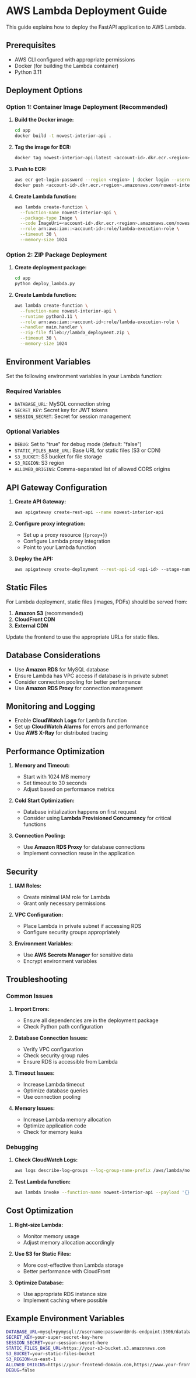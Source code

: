 # AWS Lambda Deployment Guide

This guide explains how to deploy the FastAPI application to AWS Lambda.

## Prerequisites

- AWS CLI configured with appropriate permissions
- Docker (for building the Lambda container)
- Python 3.11

## Deployment Options

### Option 1: Container Image Deployment (Recommended)

1. **Build the Docker image:**
   ```bash
   cd app
   docker build -t nowest-interior-api .
   ```

2. **Tag the image for ECR:**
   ```bash
   docker tag nowest-interior-api:latest <account-id>.dkr.ecr.<region>.amazonaws.com/nowest-interior-api:latest
   ```

3. **Push to ECR:**
   ```bash
   aws ecr get-login-password --region <region> | docker login --username AWS --password-stdin <account-id>.dkr.ecr.<region>.amazonaws.com
   docker push <account-id>.dkr.ecr.<region>.amazonaws.com/nowest-interior-api:latest
   ```

4. **Create Lambda function:**
   ```bash
   aws lambda create-function \
     --function-name nowest-interior-api \
     --package-type Image \
     --code ImageUri=<account-id>.dkr.ecr.<region>.amazonaws.com/nowest-interior-api:latest \
     --role arn:aws:iam::<account-id>:role/lambda-execution-role \
     --timeout 30 \
     --memory-size 1024
   ```

### Option 2: ZIP Package Deployment

1. **Create deployment package:**
   ```bash
   cd app
   python deploy_lambda.py
   ```

2. **Create Lambda function:**
   ```bash
   aws lambda create-function \
     --function-name nowest-interior-api \
     --runtime python3.11 \
     --role arn:aws:iam::<account-id>:role/lambda-execution-role \
     --handler main.handler \
     --zip-file fileb://lambda_deployment.zip \
     --timeout 30 \
     --memory-size 1024
   ```

## Environment Variables

Set the following environment variables in your Lambda function:

### Required Variables
- `DATABASE_URL`: MySQL connection string
- `SECRET_KEY`: Secret key for JWT tokens
- `SESSION_SECRET`: Secret for session management

### Optional Variables
- `DEBUG`: Set to "true" for debug mode (default: "false")
- `STATIC_FILES_BASE_URL`: Base URL for static files (S3 or CDN)
- `S3_BUCKET`: S3 bucket for file storage
- `S3_REGION`: S3 region
- `ALLOWED_ORIGINS`: Comma-separated list of allowed CORS origins

## API Gateway Configuration

1. **Create API Gateway:**
   ```bash
   aws apigateway create-rest-api --name nowest-interior-api
   ```

2. **Configure proxy integration:**
   - Set up a proxy resource (`{proxy+}`)
   - Configure Lambda proxy integration
   - Point to your Lambda function

3. **Deploy the API:**
   ```bash
   aws apigateway create-deployment --rest-api-id <api-id> --stage-name prod
   ```

## Static Files

For Lambda deployment, static files (images, PDFs) should be served from:

1. **Amazon S3** (recommended)
2. **CloudFront CDN**
3. **External CDN**

Update the frontend to use the appropriate URLs for static files.

## Database Considerations

- Use **Amazon RDS** for MySQL database
- Ensure Lambda has VPC access if database is in private subnet
- Consider connection pooling for better performance
- Use **Amazon RDS Proxy** for connection management

## Monitoring and Logging

- Enable **CloudWatch Logs** for Lambda function
- Set up **CloudWatch Alarms** for errors and performance
- Use **AWS X-Ray** for distributed tracing

## Performance Optimization

1. **Memory and Timeout:**
   - Start with 1024 MB memory
   - Set timeout to 30 seconds
   - Adjust based on performance metrics

2. **Cold Start Optimization:**
   - Database initialization happens on first request
   - Consider using **Lambda Provisioned Concurrency** for critical functions

3. **Connection Pooling:**
   - Use **Amazon RDS Proxy** for database connections
   - Implement connection reuse in the application

## Security

1. **IAM Roles:**
   - Create minimal IAM role for Lambda
   - Grant only necessary permissions

2. **VPC Configuration:**
   - Place Lambda in private subnet if accessing RDS
   - Configure security groups appropriately

3. **Environment Variables:**
   - Use **AWS Secrets Manager** for sensitive data
   - Encrypt environment variables

## Troubleshooting

### Common Issues

1. **Import Errors:**
   - Ensure all dependencies are in the deployment package
   - Check Python path configuration

2. **Database Connection Issues:**
   - Verify VPC configuration
   - Check security group rules
   - Ensure RDS is accessible from Lambda

3. **Timeout Issues:**
   - Increase Lambda timeout
   - Optimize database queries
   - Use connection pooling

4. **Memory Issues:**
   - Increase Lambda memory allocation
   - Optimize application code
   - Check for memory leaks

### Debugging

1. **Check CloudWatch Logs:**
   ```bash
   aws logs describe-log-groups --log-group-name-prefix /aws/lambda/nowest-interior-api
   ```

2. **Test Lambda function:**
   ```bash
   aws lambda invoke --function-name nowest-interior-api --payload '{}' response.json
   ```

## Cost Optimization

1. **Right-size Lambda:**
   - Monitor memory usage
   - Adjust memory allocation accordingly

2. **Use S3 for Static Files:**
   - More cost-effective than Lambda storage
   - Better performance with CloudFront

3. **Optimize Database:**
   - Use appropriate RDS instance size
   - Implement caching where possible

## Example Environment Variables

```bash
DATABASE_URL=mysql+pymysql://username:password@rds-endpoint:3306/database
SECRET_KEY=your-super-secret-key-here
SESSION_SECRET=your-session-secret-here
STATIC_FILES_BASE_URL=https://your-s3-bucket.s3.amazonaws.com
S3_BUCKET=your-static-files-bucket
S3_REGION=us-east-1
ALLOWED_ORIGINS=https://your-frontend-domain.com,https://www.your-frontend-domain.com
DEBUG=false
```
